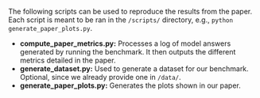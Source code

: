 The following scripts can be used to reproduce the results from the paper. Each script is meant to be ran in the `/scripts/` directory, e.g., `python generate_paper_plots.py`.
* **compute_paper_metrics.py:** Processes a log of model answers generated by running the benchmark. It then outputs the different metrics detailed in the paper.
* **generate_dataset.py:** Used to generate a dataset for our benchmark. Optional, since we already provide one in `/data/`.
* **generate_paper_plots.py:** Generates the plots shown in our paper.